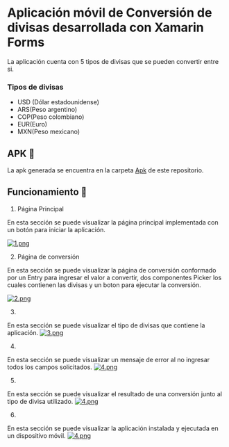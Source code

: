 # Aplicación móvil de Conversión de divisas desarrollada con Xamarin Forms
La aplicación cuenta con 5 tipos de divisas que se pueden convertir entre si.

### Tipos de divisas
- USD (Dólar estadounidense)
- ARS(Peso argentino)
- COP(Peso colombiano)
- EUR(Euro)
- MXN(Peso mexicano)

## APK :iphone:

La apk generada se encuentra en la carpeta [Apk](https://github.com/JoseLuisColcha/Curriculum-Vitae-Xamarin/tree/master/Apk) de este repositorio.

## Funcionamiento 📌 

1. Página Principal

En esta sección se puede visualizar la página principal implementada con un botón para iniciar la aplicación.

[![1.png](https://i.postimg.cc/6QT5ZFjy/1.png)](https://postimg.cc/R35B5pzB)

2. Página de conversión
 
En esta sección se puede visualizar la página de conversión conformado por un Entry para ingresar el valor a convertir, dos componentes Picker los cuales contienen las divisas y un boton para ejecutar la conversión.

[![2.png](https://i.postimg.cc/tT25cZdr/2.png)](https://postimg.cc/dkZrk0xd)

3. 
En esta sección se puede visualizar el tipo de divisas que contiene la aplicación.
[![3.png](https://i.postimg.cc/VkqXT0mj/3.png)](https://postimg.cc/zyfLHBLB)

4. 

En esta sección se puede visualizar un mensaje de error al no ingresar todos los campos solicitados.
[![4.png](https://i.postimg.cc/jSMyt0n5/4.png)](https://postimg.cc/xXbX3ZRD)


5.
En esta sección se puede visualizar el resultado de una conversión junto al tipo de divisa utilizado.
[![4.png](https://i.postimg.cc/jSMyt0n5/4.png)](https://postimg.cc/xXbX3ZRD)

6.
En esta sección se puede visualizar la aplicación instalada y ejecutada en un dispositivo móvil.
[![4.png](https://i.postimg.cc/jSMyt0n5/4.png)](https://postimg.cc/xXbX3ZRD)

